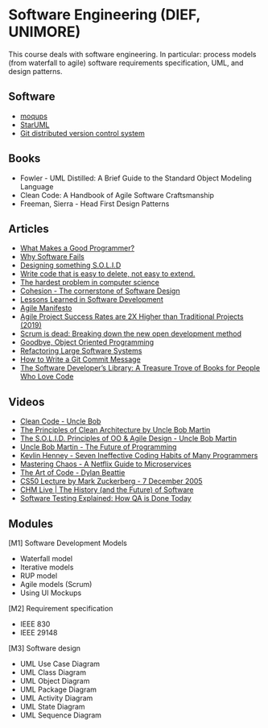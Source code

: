 # Software Engineering (DIEF, UNIMORE) 

This course deals with software engineering. In particular: process models (from waterfall to agile) software requirements specification, UML, and design patterns. 

## Software
* [moqups](https://moqups.com/)
* [StarUML](http://staruml.io/)
* [Git distributed version control system](https://git-scm.com/)

## Books
* Fowler - UML Distilled: A Brief Guide to the Standard Object Modeling Language
* Clean Code: A Handbook of Agile Software Craftsmanship
* Freeman, Sierra - Head First Design Patterns

## Articles
* [What Makes a Good Programmer?](https://henrikwarne.com/2014/06/30/what-makes-a-good-programmer/)
* [Why Software Fails](https://spectrum.ieee.org/computing/software/why-software-fails)
* [Designing something S.O.L.I.D](https://www.novoda.com/blog/designing-something-solid/) 
* [Write code that is easy to delete, not easy to extend.](http://programmingisterrible.com/post/139222674273/write-code-that-is-easy-to-delete-not-easy-to) 
* [The hardest problem in computer science](https://eev.ee/blog/2016/07/26/the-hardest-problem-in-computer-science/)
* [Cohesion - The cornerstone of Software Design](https://codurance.com/software-creation/2016/03/03/cohesion-cornerstone-software-design) 
* [Lessons Learned in Software Development](https://henrikwarne.com/2015/04/16/lessons-learned-in-software-development/) 
* [Agile Manifesto](http://agilemanifesto.org/)
* [Agile Project Success Rates are 2X Higher than Traditional Projects (2019)](https://vitalitychicago.com/blog/agile-projects-are-more-successful-traditional-projects/)
* [Scrum is dead: Breaking down the new open development method](https://opensource.com/business/15/11/open-development-method)
* [Goodbye, Object Oriented Programming](https://medium.com/@cscalfani/goodbye-object-oriented-programming-a59cda4c0e53#.a1f5rbp2r) 
* [Refactoring Large Software Systems](http://www.methodsandtools.com/archive/archive.php?id=98) 
* [How to Write a Git Commit Message](https://chris.beams.io/posts/git-commit/#why-not-how) 
* [The Software Developer’s Library: A Treasure Trove of Books for People Who Love Code](https://medium.com/javascript-scene/the-software-developer-s-library-a-treasure-trove-of-books-for-people-who-love-code-f9bc92c7883b#.8b83u6fks) 

## Videos
* [Clean Code - Uncle Bob](https://www.youtube.com/watch?v=7EmboKQH8lM&list=PLmmYSbUCWJ4x1GO839azG_BBw8rkh-zOj)
* [The Principles of Clean Architecture by Uncle Bob Martin](https://www.youtube.com/watch?v=o_TH-Y78tt4)
* [The S.O.L.I.D. Principles of OO & Agile Design - Uncle Bob Martin](https://www.youtube.com/watch?v=t86v3N4OshQ)
* [Uncle Bob Martin - The Future of Programming](https://www.youtube.com/watch?v=ecIWPzGEbFc)
* [Kevlin Henney - Seven Ineffective Coding Habits of Many Programmers](https://www.youtube.com/watch?v=ZsHMHukIlJY)
* [Mastering Chaos - A Netflix Guide to Microservices](https://www.youtube.com/watch?v=CZ3wIuvmHeM)
* [The Art of Code - Dylan Beattie](https://www.youtube.com/watch?v=6avJHaC3C2U)
* [CS50 Lecture by Mark Zuckerberg - 7 December 2005](https://www.youtube.com/watch?v=xFFs9UgOAlE)
* [CHM Live | The History (and the Future) of Software](https://www.youtube.com/watch?v=OdI7Ukf-Bf4)
* [Software Testing Explained: How QA is Done Today](https://www.youtube.com/watch?v=oLc9gVM8FBM)

## Modules
[M1] Software Development Models
* Waterfall model
* Iterative models
* RUP model
* Agile models (Scrum)
* Using UI Mockups

[M2] Requirement specification
* IEEE 830
* IEEE 29148

[M3] Software design
* UML Use Case Diagram
* UML Class Diagram
* UML Object Diagram
* UML Package Diagram
* UML Activity Diagram
* UML State Diagram
* UML Sequence Diagram


